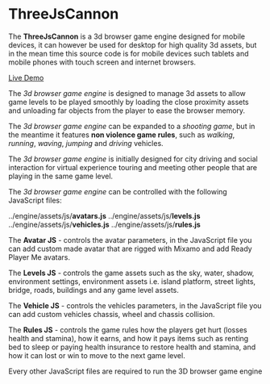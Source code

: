 # ThreeJsCannon

The **ThreeJsCannon** is a 3d browser game engine designed for mobile devices, it can however be used for desktop for high quality 3d assets, but in the mean time this source code is for mobile devices such tablets and mobile phones with touch screen and internet browsers.

[Live Demo](https://virtucities.com/)

The _3d browser game engine_ is designed to manage 3d assets to allow game levels to be played smoothly by loading the close proximity assets and unloading far objects from the player to ease the browser memory.

The _3d browser game engine_ can be expanded to a _shooting game_, but in the meantime it features **non violence game rules**, such as _walking_, _running_, _waving_, _jumping_ and _driving_ vehicles.

The _3d browser game engine_ is initially designed for city driving and social interaction for virtual experience touring and meeting other people that are playing in the same game level.

The _3d browser game engine_ can be controlled with the following JavaScript files:

 ../engine/assets/js/**avatars.js**
 ../engine/assets/js/**levels.js**
 ../engine/assets/js/**vehicles.js**
 ../engine/assets/js/**rules.js**
 
 The **Avatar JS** - controls the avatar parameters, in the JavaScript file you can add custom made avatar that are rigged with Mixamo and add Ready Player Me avatars.
 
 The **Levels JS** - controls the game assets such as the sky, water, shadow, environment settings, environment assets i.e. island platform, street lights, bridge, roads, buildings and any game level assets.
 
 The **Vehicle JS** - controls the vehicles parameters, in the JavaScript file you can add custom vehicles chassis, wheel and chassis collision.
 
 The **Rules JS** - controls the game rules how the players get hurt (losses health and stamina), how it earns, and how it pays items such as renting bed to sleep or paying health insurance to restore health and stamina, and how it can lost or win to move to the next game level.
 
 Every other JavaScript files are required to run the 3D browser game engine
